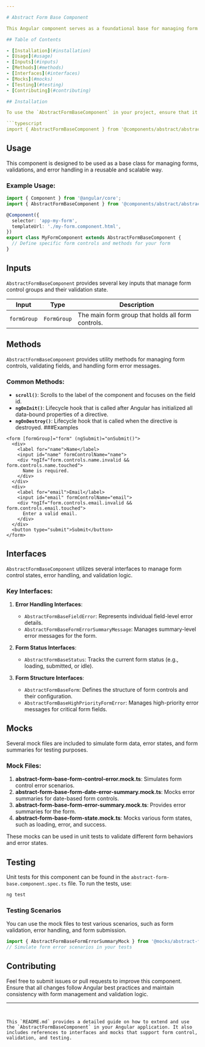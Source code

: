 ```yaml
---

# Abstract Form Base Component

This Angular component serves as a foundational base for managing form controls, validation, and error handling. It provides reusable functionality for managing forms and is designed to be extended by other form components.

## Table of Contents

- [Installation](#installation)
- [Usage](#usage)
- [Inputs](#inputs)
- [Methods](#methods)
- [Interfaces](#interfaces)
- [Mocks](#mocks)
- [Testing](#testing)
- [Contributing](#contributing)

## Installation

To use the `AbstractFormBaseComponent` in your project, ensure that it is extended by form-related components to handle forms in your Angular application.

```typescript
import { AbstractFormBaseComponent } from '@components/abstract/abstract-form-base/abstract-form-base.component';
```

## Usage

This component is designed to be used as a base class for managing forms, validations, and error handling in a reusable and scalable way.

### Example Usage:

```typescript
import { Component } from '@angular/core';
import { AbstractFormBaseComponent } from '@components/abstract/abstract-form-base/abstract-form-base.component';

@Component({
  selector: 'app-my-form',
  templateUrl: './my-form.component.html',
})
export class MyFormComponent extends AbstractFormBaseComponent {
  // Define specific form controls and methods for your form
}
```

## Inputs

`AbstractFormBaseComponent` provides several key inputs that manage form control groups and their validation state.

| Input         | Type       | Description                                         |
| ------------- | ---------- | --------------------------------------------------- |
| `formGroup`   | `FormGroup`| The main form group that holds all form controls.    |

## Methods

`AbstractFormBaseComponent` provides utility methods for managing form controls, validating fields, and handling form error messages.

### Common Methods:

- **`scroll()`**: Scrolls to the label of the component and focuses on the field id.
- **`ngOnInit()`**: Lifecycle hook that is called after Angular has initialized all data-bound properties of a directive.
- **`ngOnDestroy()`**: Lifecycle hook that is called when the directive is destroyed.
###Examples

```
<form [formGroup]="form" (ngSubmit)="onSubmit()">
  <div>
    <label for="name">Name</label>
    <input id="name" formControlName="name">
    <div *ngIf="form.controls.name.invalid && form.controls.name.touched">
      Name is required.
    </div>
  </div>
  <div>
    <label for="email">Email</label>
    <input id="email" formControlName="email">
    <div *ngIf="form.controls.email.invalid && form.controls.email.touched">
      Enter a valid email.
    </div>
  </div>
  <button type="submit">Submit</button>
</form>
```
## Interfaces

`AbstractFormBaseComponent` utilizes several interfaces to manage form control states, error handling, and validation logic.

### Key Interfaces:

1. **Error Handling Interfaces**:
   - `AbstractFormBaseFieldError`: Represents individual field-level error details.
   - `AbstractFormBaseFormErrorSummaryMessage`: Manages summary-level error messages for the form.

2. **Form Status Interfaces**:
   - `AbstractFormBaseStatus`: Tracks the current form status (e.g., loading, submitted, or idle).

3. **Form Structure Interfaces**:
   - `AbstractFormBaseForm`: Defines the structure of form controls and their configuration.
   - `AbstractFormBaseHighPriorityFormError`: Manages high-priority error messages for critical form fields.

## Mocks

Several mock files are included to simulate form data, error states, and form summaries for testing purposes.

### Mock Files:

1. **abstract-form-base-form-control-error.mock.ts**: Simulates form control error scenarios.
2. **abstract-form-base-form-date-error-summary.mock.ts**: Mocks error summaries for date-based form controls.
3. **abstract-form-base-form-error-summary.mock.ts**: Provides error summaries for the form.
4. **abstract-form-base-form-state.mock.ts**: Mocks various form states, such as loading, error, and success.

These mocks can be used in unit tests to validate different form behaviors and error states.

## Testing

Unit tests for this component can be found in the `abstract-form-base.component.spec.ts` file. To run the tests, use:

```bash
ng test
```

### Testing Scenarios

You can use the mock files to test various scenarios, such as form validation, error handling, and form submission.

```typescript
import { AbstractFormBaseFormErrorSummaryMock } from '@mocks/abstract-form-base-form-error-summary.mock.ts';
// Simulate form error scenarios in your tests
```

## Contributing

Feel free to submit issues or pull requests to improve this component. Ensure that all changes follow Angular best practices and maintain consistency with form management and validation logic.

---
```


This `README.md` provides a detailed guide on how to extend and use the `AbstractFormBaseComponent` in your Angular application. It also includes references to interfaces and mocks that support form control, validation, and testing.
